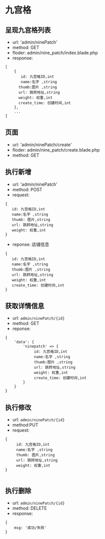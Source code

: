 # 九宫格

## 呈现九宫格列表
* url: 'admin/ninePatch'
* method: GET
* floder: admin/nine_patch/index.blade.php
* response: 

```
[
    {
       id: 九宫格ID,int
       name:名字 ,string
      thumb:图片 ,string
      url: 跳转地址,string
      weight: 权重,int
      create_time: 创建时间,int
    },
    ...
]

```

## 页面
* url: 'admin/ninePatch/create'
* floder: admin/nine_patch/create.blade.php
* method: GET

## 执行新增
* url: 'admin/ninePatch'
* method: POST
* request: 
```
{
   id: 九宫格ID,int
   name:名字 ,string
   thumb: 图片,string
   url: 跳转地址,string
   weight: 权重,int
}

```
* reponse: 店铺信息

```
{
   id: 九宫格ID,int
   name:名字 ,string
   thumb:图片 ,string
   url: 跳转地址,string
   weight: 权重,int
   create_time: 创建时间,int
}
```

## 获取详情信息
* url: `admin/ninePatch/{id}`
* method: GET
* reponse:
```
{
    'data': {
        'ninepatch' => {
             id: 九宫格ID,int
             name:名字 ,string
             thumb:图片 ,string
             url: 跳转地址,string
             weight: 权重,int
             create_time: 创建时间,int
        } 
    }
}

```

## 执行修改
* url: `admin/ninePatch/{id}`
* method:PUT
* request: 
```
{
     id: 九宫格ID,int
     name:名字 ,string
     thumb: 图片,string
     url: 跳转地址,string
     weight: 权重,int
}


```

## 执行删除
* url: `admin/ninePatch/{id}`
* method: DELETE
* response:
```
{
    msg: '成功/失败'
}

```